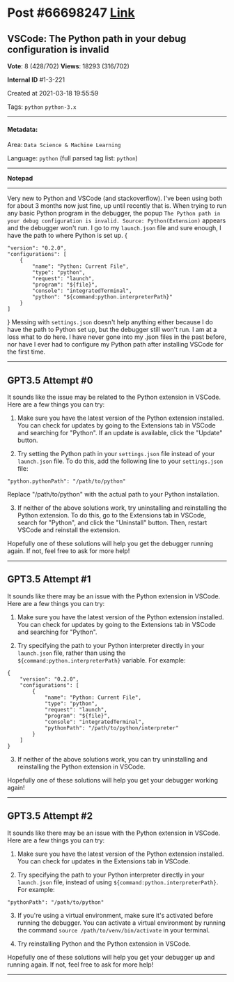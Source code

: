 
# Post \#66698247 [Link](https://stackoverflow.com/questions/66698247/)

## VSCode: The Python path in your debug configuration is invalid

**Vote**: 8 (428/702) **Views**: 18293 (316/702) 

**Internal ID** \#1-3-221

Created at 2021-03-18 19:55:59

Tags: `python` `python-3.x`

----------

#### Metadata:

Area: `Data Science & Machine Learning`

Language: `python` (full parsed tag list: `python`)

----------

**Notepad**


----------

Very new to Python and VSCode (and stackoverflow). I've been using both for about 3 months now just fine, up until recently that is.
When trying to run any basic Python program in the debugger, the popup `The Python path in your debug configuration is invalid. Source: Python(Extension)` appears and the debugger won't run. I go to my `launch.json` file and sure enough, I have the path to where Python is set up.
{
```
"version": "0.2.0",
"configurations": [
    {
        "name": "Python: Current File",
        "type": "python",
        "request": "launch",
        "program": "${file}",
        "console": "integratedTerminal",
        "python": "${command:python.interpreterPath}"
    }
]
```

}
Messing with `settings.json` doesn't help anything either because I do have the path to Python set up, but the debugger still won't run. I am at a loss what to do here. I have never gone into my .json files in the past before, nor have I ever had to configure my Python path after installing VSCode for the first time.


----------
        
## GPT3.5 Attempt \#0

It sounds like the issue may be related to the Python extension in VSCode. Here are a few things you can try:

1. Make sure you have the latest version of the Python extension installed. You can check for updates by going to the Extensions tab in VSCode and searching for "Python". If an update is available, click the "Update" button.

2. Try setting the Python path in your `settings.json` file instead of your `launch.json` file. To do this, add the following line to your `settings.json` file:

```
"python.pythonPath": "/path/to/python"
```

Replace "/path/to/python" with the actual path to your Python installation.

3. If neither of the above solutions work, try uninstalling and reinstalling the Python extension. To do this, go to the Extensions tab in VSCode, search for "Python", and click the "Uninstall" button. Then, restart VSCode and reinstall the extension.

Hopefully one of these solutions will help you get the debugger running again. If not, feel free to ask for more help!

--------

## GPT3.5 Attempt \#1

It sounds like there may be an issue with the Python extension in VSCode. Here are a few things you can try:

1. Make sure you have the latest version of the Python extension installed. You can check for updates by going to the Extensions tab in VSCode and searching for "Python".

2. Try specifying the path to your Python interpreter directly in your `launch.json` file, rather than using the `${command:python.interpreterPath}` variable. For example:

```
{
    "version": "0.2.0",
    "configurations": [
        {
            "name": "Python: Current File",
            "type": "python",
            "request": "launch",
            "program": "${file}",
            "console": "integratedTerminal",
            "pythonPath": "/path/to/python/interpreter"
        }
    ]
}
```

3. If neither of the above solutions work, you can try uninstalling and reinstalling the Python extension in VSCode.

Hopefully one of these solutions will help you get your debugger working again!

--------

## GPT3.5 Attempt \#2

It sounds like there may be an issue with the Python extension in VSCode. Here are a few things you can try:

1. Make sure you have the latest version of the Python extension installed. You can check for updates in the Extensions tab in VSCode.

2. Try specifying the path to your Python interpreter directly in your `launch.json` file, instead of using `${command:python.interpreterPath}`. For example:

```
"pythonPath": "/path/to/python"
```

3. If you're using a virtual environment, make sure it's activated before running the debugger. You can activate a virtual environment by running the command `source /path/to/venv/bin/activate` in your terminal.

4. Try reinstalling Python and the Python extension in VSCode.

Hopefully one of these solutions will help you get your debugger up and running again. If not, feel free to ask for more help!

--------
